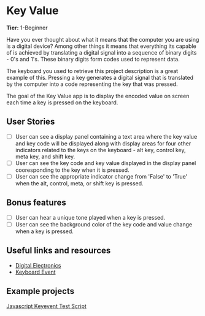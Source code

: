 # Key Value

**Tier:** 1-Beginner

Have you ever thought about what it means that the computer you are using is
a digital device? Among other things it means that everything its capable of
is achieved by translating a digital signal into a sequence of binary digits - 0's and 1's. These binary digits form codes used to represent data. 

The keyboard you used to retrieve this project description is a great example
of this. Pressing a key generates a digital signal that is translated by the
computer into a code representing the key that was pressed.

The goal of the Key Value app is to display the encoded value on screen each
time a key is pressed on the keyboard.

## User Stories

-   [ ] User can see a display panel containing a text area where the key value
and key code will be displayed along with display areas for four other 
indicators related to the keys on the keyboard - alt key, control key, 
meta key, and shift key.
-   [ ] User can see the key code and key value displayed in the display panel
cooresponding to the key when it is pressed.
-   [ ] User can see the appropriate indicator change from 'False' to 'True' 
when the alt, control, meta, or shift key is pressed.

## Bonus features

-   [ ] User can hear a unique tone played when a key is pressed.
-   [ ] User can see the background color of the key code and value change when 
a key is pressed.

## Useful links and resources

- [Digital Electronics](https://en.wikipedia.org/wiki/Digital_electronics)
- [Keyboard Event](https://developer.mozilla.org/en-US/docs/Web/API/KeyboardEvent)

## Example projects

[Javascript Keyevent Test Script](https://unixpapa.com/js/testkey.html)
